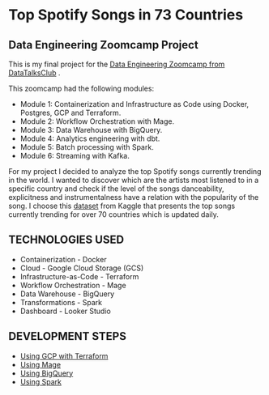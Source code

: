 # Top Spotify Songs in 73 Countries

## Data Engineering Zoomcamp  Project
This is my final project for the [Data Engineering Zoomcamp from DataTalksClub](https://github.com/DataTalksClub/data-engineering-zoomcamp) .

This zoomcamp had the following modules: 
  - Module 1: Containerization and Infrastructure as Code using Docker, Postgres, GCP and Terraform.
  - Module 2: Workflow Orchestration with Mage.
  - Module 3: Data Warehouse with BigQuery.
  - Module 4: Analytics engineering with dbt.
  - Module 5: Batch processing with Spark.
  - Module 6: Streaming with Kafka.
    
For my project I decided to analyze the top Spotify songs currently trending in the world. I wanted to discover which are the artists most listened to in a specific country and check if the level of the songs danceability, explicitness and instrumentalness have a relation with the popularity of the song. 
I choose this [dataset](https://www.kaggle.com/datasets/asaniczka/top-spotify-songs-in-73-countries-daily-updated)  from Kaggle that presents the top songs currently trending for over 70 countries which is updated daily.     

## TECHNOLOGIES USED
-	Containerization - Docker
-	Cloud - Google Cloud Storage (GCS)
-	Infrastructure-as-Code - Terraform
-	Workflow Orchestration - Mage
- Data Warehouse - BigQuery
-	Transformations - Spark
-	Dashboard - Looker Studio

 ## DEVELOPMENT STEPS 
 - [Using GCP with Terraform](https://github.com/antfneves/spotify_top_songs_project/blob/main/Terraform/gcp_terraform.md)
 - [Using Mage](https://github.com/antfneves/spotify_top_songs_project/blob/main/Mage/mage.md)
 - [Using BigQuery](https://github.com/antfneves/spotify_top_songs_project/blob/main/Big%20Query/bigquery.md)
 - [Using Spark](https://github.com/antfneves/spotify_top_songs_project/blob/main/Spark/spark.md)
  

